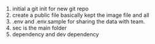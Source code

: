 1. initial a git init for new git repo
2. create a public file basically kept the image file and all 
3. .env and .env.sample for sharing the data with team.
4. sec is the main folder
5. dependency and dev dependency 
